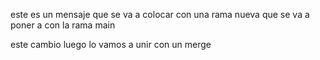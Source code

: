 este es un mensaje que se va a colocar con una rama nueva que se va a poner a con la rama main

este cambio luego lo vamos a unir con un merge
